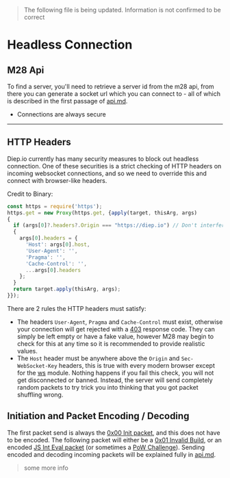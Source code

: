 > The following file is being updated. Information is not confirmed to be correct

# Headless Connection

## M28 Api

To find a server, you'll need to retrieve a server id from the m28 api, from there you can generate a socket url which you can connect to - all of which is described in the first passage of [api.md](./api.md).

- Connections are always secure

---

## HTTP Headers

Diep.io currently has many security measures to block out headless connection. One of these securities is a strict checking of HTTP headers on incoming websocket connections, and so we need to override this and connect with browser-like headers.

Credit to Binary:

```js
const https = require('https');
https.get = new Proxy(https.get, {apply(target, thisArg, args)
{
  if (args[0]?.headers?.Origin === "https://diep.io") // Don't interfere with other connections
  {
    args[0].headers = {
      'Host': args[0].host,
      'User-Agent': '',
      'Pragma': '',
      'Cache-Control': '',
      ...args[0].headers
    };
  }
  return target.apply(thisArg, args);
}});
```

There are 2 rules the HTTP headers must satisfy:
- The headers `User-Agent`, `Pragma` and `Cache-Control` must exist, otherwise your connection will get rejected with a [403](https://httpstatuses.com/403) response code. They can simply be left empty or have a fake value, however M28 may begin to check for this at any time so it is recommended to provide realistic values.
- The `Host` header must be anywhere above the `Origin` and `Sec-WebSocket-Key` headers, this is true with every modern browser except for the [ws](https://www.npmjs.com/package/ws) module. Nothing happens if you fail this check, you will not get disconnected or banned. Instead, the server will send completely random packets to try trick you into thinking that you got packet shuffling wrong.

## Initiation and Packet Encoding / Decoding

The first packet send is always the [0x00 Init packet](../outgoing.md#0x00-init-packet), and this does not have to be encoded. The following packet will either be a [0x01 Invalid Build](../incoming.md#0x01-outdated-client-packet), or an encoded [JS Int Eval packet](../incoming.md#0x0d-int-js-challenge-packet) (or sometimes a [PoW Challenge](./incoming.md#0x0b-pow-challenge-packet)). Sending encoded and decoding incoming packets will be explained fully in [api.md](./crypto.md). 

> some more info
